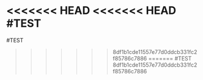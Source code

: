 <<<<<<< HEAD
<<<<<<< HEAD
#TEST
=======
#TEST
>>>>>>> 8df1b1cde11557e77d0ddcb331fc2f85786c7886
=======
#TEST
>>>>>>> 8df1b1cde11557e77d0ddcb331fc2f85786c7886
